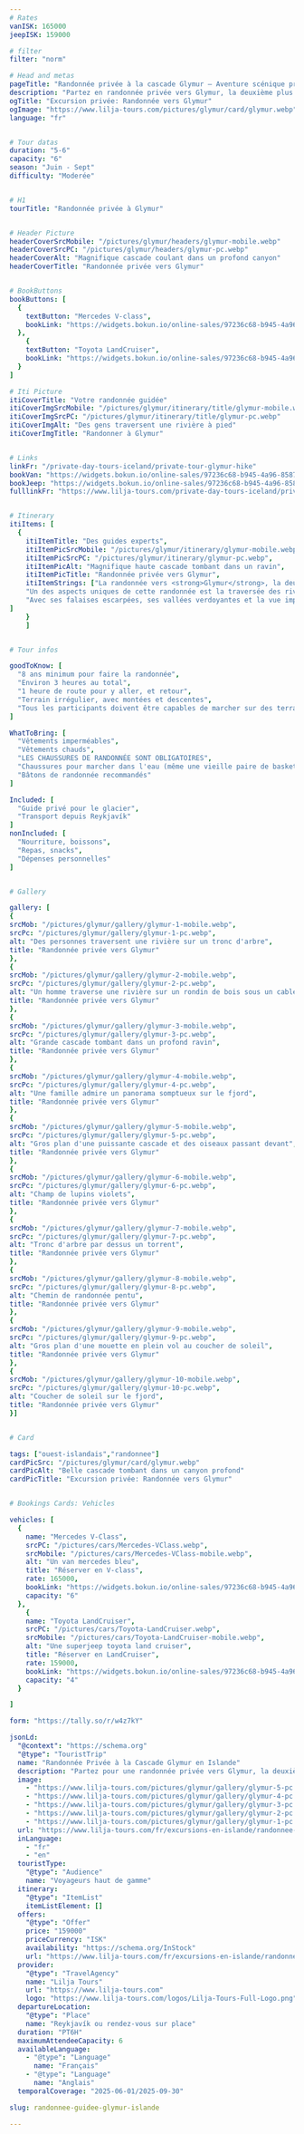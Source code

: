 ```yaml
---
# Rates
vanISK: 165000
jeepISK: 159000

# filter
filter: "norm"

# Head and metas
pageTitle: "Randonnée privée à la cascade Glymur – Aventure scénique près de Reykjavík"
description: "Partez en randonnée privée vers Glymur, la deuxième plus haute cascade d’Islande ! Traversez des rivières, admirez des paysages grandioses et vivez une aventure unique."
ogTitle: "Excursion privée: Randonnée vers Glymur"
ogImage: "https://www.lilja-tours.com/pictures/glymur/card/glymur.webp"
language: "fr"


# Tour datas
duration: "5-6"
capacity: "6"
season: "Juin - Sept"
difficulty: "Moderée"


# H1
tourTitle: "Randonnée privée à Glymur"


# Header Picture
headerCoverSrcMobile: "/pictures/glymur/headers/glymur-mobile.webp"
headerCoverSrcPC: "/pictures/glymur/headers/glymur-pc.webp"
headerCoverAlt: "Magnifique cascade coulant dans un profond canyon"
headerCoverTitle: "Randonnée privée vers Glymur"


# BookButtons
bookButtons: [
  {
    textButton: "Mercedes V-class",
    bookLink: "https://widgets.bokun.io/online-sales/97236c68-b945-4a96-8587-660bdc4c45fd/experience-calendar/895709"
  },
    {
    textButton: "Toyota LandCruiser",
    bookLink: "https://widgets.bokun.io/online-sales/97236c68-b945-4a96-8587-660bdc4c45fd/experience-calendar/971123"
  }
]

# Iti Picture
itiCoverTitle: "Votre randonnée guidée"
itiCoverImgSrcMobile: "/pictures/glymur/itinerary/title/glymur-mobile.webp"
itiCoverImgSrcPC: "/pictures/glymur/itinerary/title/glymur-pc.webp"
itiCoverImgAlt: "Des gens traversent une rivière à pied"
itiCoverImgTitle: "Randonner à Glymur"


# Links
linkFr: "/private-day-tours-iceland/private-tour-glymur-hike"
bookVan: "https://widgets.bokun.io/online-sales/97236c68-b945-4a96-8587-660bdc4c45fd/experience-calendar/740991"
bookJeep: "https://widgets.bokun.io/online-sales/97236c68-b945-4a96-8587-660bdc4c45fd/experience-calendar/971123"
fulllinkFr: "https://www.lilja-tours.com/private-day-tours-iceland/private-tour-glymur-hike"


# Itinerary
itiItems: [
  { 
    itiItemTitle: "Des guides experts",
    itiItemPicSrcMobile: "/pictures/glymur/itinerary/glymur-mobile.webp",
    itiItemPicSrcPC: "/pictures/glymur/itinerary/glymur-pc.webp",
    itiItemPicAlt: "Magnifique haute cascade tombant dans un ravin",
    itiItemPicTitle: "Randonnée privée vers Glymur",
    itiItemStrings: ["La randonnée vers <strong>Glymur</strong>, la deuxième plus haute cascade d'Islande, est une aventure captivante à travers des paysages époustouflants. Ce sentier d’une difficulté modérée dure environ trois heures aller-retour, avec une montée à l’aller et une descente au retour. Tout au long du parcours, nous traverserons un terrain accidenté, franchirons des rivières et admirerons certains des panoramas les plus spectaculaires près de Reykjavík.",
    "Un des aspects uniques de cette randonnée est la traversée des rivières. La première est équipée d'un tronc pour faciliter le passage, mais selon le niveau de l'eau, des chaussures pour marcher dans l’eau peuvent être nécessaires. La deuxième traversée, située au sommet de la cascade, ne laisse aucun choix : il faudra marcher directement dans l’eau fraîche, ajoutant une touche d’aventure au parcours!",
    "Avec ses falaises escarpées, ses vallées verdoyantes et la vue imprenable sur Glymur plongeant dans le canyon en contrebas, cette randonnée est peut-être la plus belle excursion à la journée depuis Reykjavík. Si vous cherchez une expérience inoubliable au cœur de la nature islandaise, ne cherchez pas plus loin!"
]
    }
    ]


# Tour infos

goodToKnow: [
  "8 ans minimum pour faire la randonnée",
  "Environ 3 heures au total",
  "1 heure de route pour y aller, et retour",
  "Terrain irrégulier, avec montées et descentes",
  "Tous les participants doivent être capables de marcher sur des terrains variés pendant trois heures d'affilée"
]

WhatToBring: [
  "Vêtements imperméables",
  "Vêtements chauds",
  "LES CHAUSSURES DE RANDONNÉE SONT OBLIGATOIRES",
  "Chaussures pour marcher dans l'eau (même une vieille paire de baskets)",
  "Bâtons de randonnée recommandés"
]

Included: [
  "Guide privé pour le glacier",
  "Transport depuis Reykjavík"
]
nonIncluded: [
  "Nourriture, boissons",
  "Repas, snacks",
  "Dépenses personnelles"
]


# Gallery

gallery: [
{
srcMob: "/pictures/glymur/gallery/glymur-1-mobile.webp",
srcPc: "/pictures/glymur/gallery/glymur-1-pc.webp",
alt: "Des personnes traversent une rivière sur un tronc d'arbre",
title: "Randonnée privée vers Glymur"
},    
{
srcMob: "/pictures/glymur/gallery/glymur-2-mobile.webp",
srcPc: "/pictures/glymur/gallery/glymur-2-pc.webp",
alt: "Un homme traverse une rivière sur un rondin de bois sous un cable en acier",
title: "Randonnée privée vers Glymur"
},    
{
srcMob: "/pictures/glymur/gallery/glymur-3-mobile.webp",
srcPc: "/pictures/glymur/gallery/glymur-3-pc.webp",
alt: "Grande cascade tombant dans un profond ravin",
title: "Randonnée privée vers Glymur"
},  
{
srcMob: "/pictures/glymur/gallery/glymur-4-mobile.webp",
srcPc: "/pictures/glymur/gallery/glymur-4-pc.webp",
alt: "Une famille admire un panorama somptueux sur le fjord",
title: "Randonnée privée vers Glymur"
},  
{
srcMob: "/pictures/glymur/gallery/glymur-5-mobile.webp",
srcPc: "/pictures/glymur/gallery/glymur-5-pc.webp",
alt: "Gros plan d'une puissante cascade et des oiseaux passant devant",
title: "Randonnée privée vers Glymur"
},   
{
srcMob: "/pictures/glymur/gallery/glymur-6-mobile.webp",
srcPc: "/pictures/glymur/gallery/glymur-6-pc.webp",
alt: "Champ de lupins violets",
title: "Randonnée privée vers Glymur"
},    
{
srcMob: "/pictures/glymur/gallery/glymur-7-mobile.webp",
srcPc: "/pictures/glymur/gallery/glymur-7-pc.webp",
alt: "Tronc d'arbre par dessus un torrent",
title: "Randonnée privée vers Glymur"
},  
{
srcMob: "/pictures/glymur/gallery/glymur-8-mobile.webp",
srcPc: "/pictures/glymur/gallery/glymur-8-pc.webp",
alt: "Chemin de randonnée pentu",
title: "Randonnée privée vers Glymur"
},  
{
srcMob: "/pictures/glymur/gallery/glymur-9-mobile.webp",
srcPc: "/pictures/glymur/gallery/glymur-9-pc.webp",
alt: "Gros plan d'une mouette en plein vol au coucher de soleil",
title: "Randonnée privée vers Glymur"
},  
{
srcMob: "/pictures/glymur/gallery/glymur-10-mobile.webp",
srcPc: "/pictures/glymur/gallery/glymur-10-pc.webp",
alt: "Coucher de soleil sur le fjord",
title: "Randonnée privée vers Glymur"
}]


# Card

tags: ["ouest-islandais","randonnee"]
cardPicSrc: "/pictures/glymur/card/glymur.webp"
cardPicAlt: "Belle cascade tombant dans un canyon profond"
cardPicTitle: "Excursion privée: Randonnée vers Glymur"


# Bookings Cards: Vehicles

vehicles: [
  {
    name: "Mercedes V-Class",
    srcPC: "/pictures/cars/Mercedes-VClass.webp",
    srcMobile: "/pictures/cars/Mercedes-VClass-mobile.webp",
    alt: "Un van mercedes bleu",
    title: "Réserver en V-class",
    rate: 165000,
    bookLink: "https://widgets.bokun.io/online-sales/97236c68-b945-4a96-8587-660bdc4c45fd/experience-calendar/895709",
    capacity: "6"
  },
    {
    name: "Toyota LandCruiser",
    srcPC: "/pictures/cars/Toyota-LandCruiser.webp",
    srcMobile: "/pictures/cars/Toyota-LandCruiser-mobile.webp",
    alt: "Une superjeep toyota land cruiser",
    title: "Réserver en LandCruiser",
    rate: 159000,
    bookLink: "https://widgets.bokun.io/online-sales/97236c68-b945-4a96-8587-660bdc4c45fd/experience-calendar/971123",
    capacity: "4"
  }

]

form: "https://tally.so/r/w4z7kY"

jsonLd:
  "@context": "https://schema.org"
  "@type": "TouristTrip"
  name: "Randonnée Privée à la Cascade Glymur en Islande"
  description: "Partez pour une randonnée privée vers Glymur, la deuxième plus haute cascade d’Islande. Cette excursion exclusive vous plonge dans une nature spectaculaire avec des traversées de rivières, des panoramas époustouflants et une tranquillité loin des sentiers touristiques. Guidée par un expert local, cette aventure allie activité et confort, avec départ depuis Reykjavík ou rendez-vous sur place."
  image:
    - "https://www.lilja-tours.com/pictures/glymur/gallery/glymur-5-pc.webp"
    - "https://www.lilja-tours.com/pictures/glymur/gallery/glymur-4-pc.webp"
    - "https://www.lilja-tours.com/pictures/glymur/gallery/glymur-3-pc.webp"
    - "https://www.lilja-tours.com/pictures/glymur/gallery/glymur-2-pc.webp"
    - "https://www.lilja-tours.com/pictures/glymur/gallery/glymur-1-pc.webp"
  url: "https://www.lilja-tours.com/fr/excursions-en-islande/randonnee-privee-cascade-glymur/"
  inLanguage:
    - "fr"
    - "en"
  touristType:
    "@type": "Audience"
    name: "Voyageurs haut de gamme"
  itinerary:
    "@type": "ItemList"
    itemListElement: []
  offers:
    "@type": "Offer"
    price: "159000"
    priceCurrency: "ISK"
    availability: "https://schema.org/InStock"
    url: "https://www.lilja-tours.com/fr/excursions-en-islande/randonnee-privee-cascade-glymur/"
  provider:
    "@type": "TravelAgency"
    name: "Lilja Tours"
    url: "https://www.lilja-tours.com"
    logo: "https://www.lilja-tours.com/logos/Lilja-Tours-Full-Logo.png"
  departureLocation:
    "@type": "Place"
    name: "Reykjavík ou rendez-vous sur place"
  duration: "PT6H"
  maximumAttendeeCapacity: 6
  availableLanguage:
    - "@type": "Language"
      name: "Français"
    - "@type": "Language"
      name: "Anglais"
  temporalCoverage: "2025-06-01/2025-09-30"

slug: randonnee-guidee-glymur-islande

---
```

